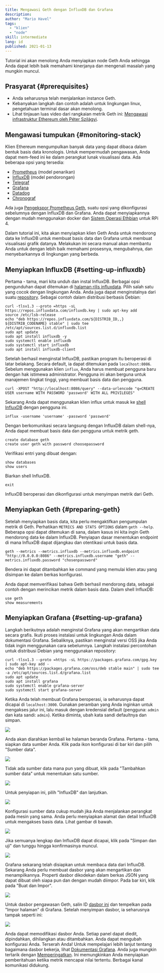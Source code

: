 ```yaml
---
title: Mengawasi Geth dengan InfluxDB dan Grafana
description:
author: "Mario Havel"
tags:
  - "klien"
  - "node"
skill: intermediate
lang: id
published: 2021-01-13
---
```


Tutorial ini akan menolong Anda menyiapkan node Geth Anda sehingga Anda dapat lebih baik memahami kinerjanya dan mengenali masalah yang mungkin muncul.

## Prasyarat {#prerequisites}

- Anda seharusnya telah menjalankan instance Geth.
- Kebanyakan langkah dan contoh adalah untuk lingkungan linux, pengetahuan terminal dasar akan menolong.
- Lihat tinjauan luas video dari rangkaian metrik Geth ini: [Mengawasi infrastruktur Ethereum oleh Péter Szilágyi](https://www.youtube.com/watch?v=cOBab8IJMYI).

## Mengawasi tumpukan {#monitoring-stack}

Klien Ethereum mengumpulkan banyak data yang dapat dibaca dalam bentuk basis data kronologis. Untuk mempermudah pengawasan, Anda dapat mem-feed ini ke dalam perangkat lunak visualisasi data. Ada beberapa opsi yang tersedia:

- [Prometheus](https://prometheus.io/) (model penarikan)
- [InfluxDB](https://www.influxdata.com/get-influxdb/) (model pendorongan)
- [Telegraf](https://www.influxdata.com/get-influxdb/)
- [Grafana](https://www.grafana.com/)
- [Datadog](https://www.datadoghq.com/)
- [Chronograf](https://www.influxdata.com/time-series-platform/chronograf/)

Ada juga [Pengekspor Prometheus Geth](https://github.com/hunterlong/gethexporter), suatu opsi yang dikonfigurasi sebelumnya dengan InfluxDB dan Grafana. Anda dapat menyiapkannya dengan mudah menggunakan docker dan [Sistem Operasi Ethbian](https://ethbian.org/index.html) untuk RPi 4.

Dalam tutorial ini, kita akan menyiapkan klien Geth Anda untuk mendorong data ke InfluxDB untuk membuat basis data dan Grafana untuk membuat visualisasi grafik datanya. Melakukan ini secara manual akan membantu Anda untuk dengan lebih baik memahami prosesnya, mengubahnya, dan menyebarkannya di lingkungan yang berbeda.

## Menyiapkan InfluxDB {#setting-up-influxdb}

Pertama - tama, mari kita unduh dan instal InfluxDB. Berbagai opsi pengunduhan dapat ditemukan di [halaman rilis influxdata](https://portal.influxdata.com/downloads/). Pilih salah satu yang cocok dengan lingkungan Anda. Anda juga dapat menginstalnya dari suatu [repository](https://repos.influxdata.com/). Sebagai contoh dalam distribusi berbasis Debian:

```
curl -tlsv1.3 --proto =https -sL https://repos.influxdata.com/influxdb.key | sudo apt-key add
source /etc/lsb-release
echo "deb https://repos.influxdata.com/${DISTRIB_ID,,} ${DISTRIB_CODENAME} stable" | sudo tee /etc/apt/sources.list.d/influxdb.list
sudo apt update
sudo apt install influxdb -y
sudo systemctl enable influxdb
sudo systemctl start influxdb
sudo apt install influxdb-client
```

Setelah berhasil menginstal InfluxDB, pastikan program itu beroperasi di latar belakang. Secara default, ia dapat ditemukan pada `localhost:8086`. Sebelum menggunakan klien `influx`, Anda harus membuat pengguna baru dengan hak istimewa administrator. Pengguna ini akan berguna untuk manajemen tingkat tinggi, yang membuat basis data dan pengguna.

```
curl -XPOST "http://localhost:8086/query" --data-urlencode "q=CREATE USER username WITH PASSWORD 'password' WITH ALL PRIVILEGES"
```

Sekarang Anda dapat menggunakan klien influx untuk masuk ke [shell InfluxDB](https://docs.influxdata.com/influxdb/v1.8/tools/shell/) dengan pengguna ini.

```
influx -username 'username' -password 'password'
```

Dengan berkomunikasi secara langsung dengan InfluxDB dalam shell-nya, Anda dapat membuat basis data dan pengguna untuk metrik geth.

```
create database geth
create user geth with password choosepassword
```

Verifikasi entri yang dibuat dengan:

```
show databases
show users
```

Biarkan shell InfluxDB.

```
exit
```

InfluxDB beroperasi dan dikonfigurasi untuk menyimpan metrik dari Geth.

## Menyiapkan Geth {#preparing-geth}

Setelah menyiapkan basis data, kita perlu mengaktifkan pengumpulan metrik di Geth. Perhatikan `METRICS AND STATS OPTIONS` dalam `geth --help`. Beberapa opsi dapat ditemukan di sana, dalam kasus ini kita ingin Geth mendorong data ke dalam InfluxDB. Penyiapan dasar menentukan endpoint di mana InfluxDB dapat dijangkau dan otentikasi untuk basis data.

```
geth --metrics --metrics.influxdb --metrics.influxdb.endpoint "http://0.0.0.0:8086" --metrics.influxdb.username "geth" --metrics.influxdb.password "chosenpassword"
```

Bendera ini dapat ditambahkan ke command yang memulai klien atau yang disimpan ke dalam berkas konfigurasi.

Anda dapat memverifikasi bahwa Geth berhasil mendorong data, sebagai contoh dengan merincikan metrik dalam basis data. Dalam shell InfluxDB:

```
use geth
show measurements
```

## Menyiapkan Grafana {#setting-up-grafana}

Langkah berikutnya adalah menginstal Grafana yang akan mengartikan data secara grafis. Ikuti proses instalasi untuk lingkungan Anda dalam dokumentasi Grafana. Sebaliknya, pastikan menginstal versi OSS jika Anda tidak ingin menggunakan cara sebelumnya. Langkah instalasi percontohan untuk distribusi Debian yang menggunakan repository:

```
curl -tlsv1.3 --proto =https -sL https://packages.grafana.com/gpg.key | sudo apt-key add -
echo "deb https://packages.grafana.com/oss/deb stable main" | sudo tee -a /etc/apt/sources.list.d/grafana.list
sudo apt update
sudo apt install grafana
sudo systemctl enable grafana-server
sudo systemctl start grafana-server
```

Ketika Anda telah membuat Grafana beroperasi, ia seharusnya dapat dicapai di `localhost:3000`. Gunakan peramban yang Anda inginkan untuk mengakses jalur ini, lalu masuk dengan kredensial default (pengguna: `admin` dan kata sandi: `admin`). Ketika diminta, ubah kata sandi defaultnya dan simpan.

![](./grafana1.png)

Anda akan diarahkan kembali ke halaman beranda Grafana. Pertama - tama, siapkan data sumber Anda. Klik pada ikon konfigurasi di bar kiri dan pilih "Sumber data".

![](./grafana2.png)

Tidak ada sumber data mana pun yang dibuat, klik pada "Tambahkan sumber data" untuk menentukan satu sumber.

![](./grafana3.png)

Untuk penyiapan ini, pilih "InfluxDB" dan lanjutkan.

![](./grafana4.png)

Konfigurasi sumber data cukup mudah jika Anda menjalankan perangkat pada mesin yang sama. Anda perlu menyiapkan alamat dan detail InfluxDB untuk mengakses basis data. Lihat gambar di bawah.

![](./grafana5.png)

Jika semuanya lengkap dan InfluxDB dapat dicapai, klik pada "Simpan dan uji" dan tunggu hingga konfirmasinya muncul.

![](./grafana6.png)

Grafana sekarang telah disiapkan untuk membaca data dari InfluxDB. Sekarang Anda perlu membuat dasbor yang akan mengartikan dan menampilkannya. Properti dasbor dikodekan dalam berkas JSON yang dapat dibuat oleh siapa pun dan dengan mudah diimpor. Pada bar kiri, klik pada "Buat dan Impor".

![](./grafana7.png)

Untuk dasbor pengawasan Geth, salin ID [dasbor ini](https://grafana.com/grafana/dashboards/13877/) dan tempelkan pada "Impor halaman" di Grafana. Setelah menyimpan dasbor, ia seharusnya tampak seperti ini:

![](./grafana8.png)

Anda dapat memodifikasi dasbor Anda. Setiap panel dapat diedit, dipindahkan, dihilangkan atau ditambahkan. Anda dapat mengubah konfigurasi Anda. Terserah Anda! Untuk mempelajari lebih lanjut tentang bagaimana dasbor bekerja, lihat [Dokumentasi Grafana](https://grafana.com/docs/grafana/latest/dashboards/). Anda juga mungkin tertarik dengan [Memperingatkan](https://grafana.com/docs/grafana/latest/alerting/). Ini memungkinkan Anda menyiapkan pemberitahuan ketika metrik mencapai nilai tertentu. Berbagai kanal komunikasi didukung.
